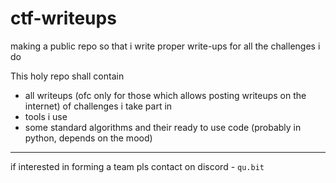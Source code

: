 # ctf-writeups
making a public repo so that i write proper write-ups for all the challenges i do

This holy repo shall contain
- all writeups (ofc only for those which allows posting writeups on the internet) of challenges i take part in
- tools i use
- some standard algorithms and their ready to use code (probably in python, depends on the mood)
---

if interested in forming a team pls contact on discord - `qu.bit`

